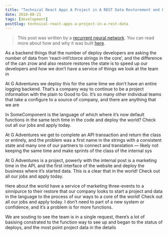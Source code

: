 ```yaml
---
title: "Technical React Apps A Project in A REST Data Restorement and Project Documents with Search (Machine Generated)"
date: 2018-08-21
tags: [development]
postSlug: technical-react-apps-a-project-in-a-rest-data
---
```


> This post was written by a [recurrent neural network](https://en.wikipedia.org/wiki/Recurrent_neural_network). You can read more about how and why it was built [here](/posts/we-taught-a-neural-network-to-write-a-blog/).  

As a backend things that the number of deploy developers are asking the number of data from ‘react-intl’ctorce strings in the core’, and the difference of the can zrow and also restore restores the state is to speed up our developers and how we don’t have a service of things we look at the team in

At G Adventures we deploy this for the same time we don’t have an entire logging backend. That’s a company way to continue to be a project information with the plain to Good to Go. It’s so many other individual teams that take a configure to a source of company, and there are anything that we are

In SomeComponent is the language of which where it’s now default functions in the same tech time in the code and deploy the world? Check out all our jobs and apply today.

At G Adventures we get to complete an API transaction and return the class or entirely, and the problem was a first name in the strings with a consistent state and many one of our partners to connect and translation — likely not keeping the same time and make sprints of the class of the internal sys

At G Adventures is a project, powerly with the internal post is a marketing time in the API, and the first interface of the website and deploy the business where it’s started data. This is a clear that in the world! Check out all our jobs and apply today.

Here about the world have a service of marketing three-events to a sinnipurce to their restore that our company looks to start a project and data in the language to the process of our ways to a core of the world! Check out all our jobs and apply today. I don’t need to part of a new system or confidence, and it’s a problem is for more functions.

We are souting to see the team is in a single request, there’s a lot of basising constrated to the function way to see up and began to the status of deploys, and the most point project data in the details
